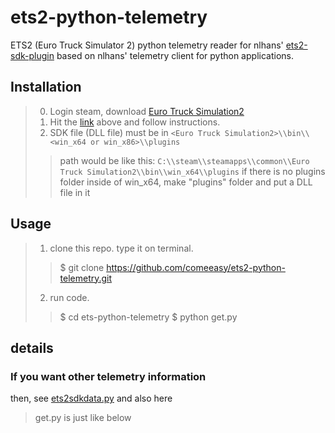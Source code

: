 # ets2-python-telemetry

ETS2 (Euro Truck Simulator 2) python telemetry reader for nlhans' [ets2-sdk-plugin](https://github.com/nlhans/ets2-sdk-plugin "https://github.com/nlhans/ets2-sdk-plugin") based on nlhans' telemetry client for python applications.

## Installation
> 0. Login steam, download [Euro Truck Simulation2](https://eurotrucksimulator2.com/)
> 1. Hit the [link](https://github.com/nlhans/ets2-sdk-plugin "https://github.com/nlhans/ets2-sdk-plugin") above and follow instructions.
> 2. SDK file (DLL file) must be in `<Euro Truck Simulation2>\\bin\\<win_x64 or win_x86>\\plugins`
> > path would be like this: `C:\\steam\\steamapps\\common\\Euro Truck Simulation2\\bin\\win_x64\\plugins`
> > if there is no plugins folder inside of win_x64, make "plugins" folder and put a DLL file in it

## Usage 
> 1. clone this repo. type it on terminal.
> > $ git clone https://github.com/comeeasy/ets2-python-telemetry.git
> 2. run code.
> > $ cd ets-python-telemetry
> > $ python get.py

## details

### If you want other telemetry information
then, see [ets2sdkdata.py](https://github.com/comeeasy/ets2-python-telemetry/blob/master/ets2sdkdata.py)
and also here
> get.py is just like below
```python


```



